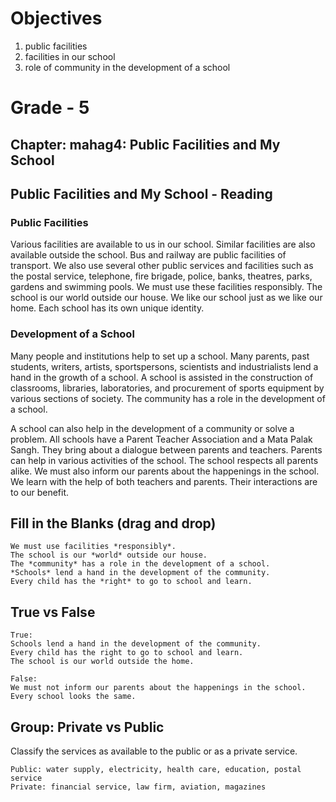 # Objectives

1. public facilities
2. facilities in our school
3. role of community in the development of a school

# Grade - 5
## Chapter: mahag4: Public Facilities and My School
## Public Facilities and My School - Reading
### Public Facilities 
Various facilities are available to us in our school. Similar facilities are also
available outside the school. Bus and railway are public facilities of transport. We also use several other public services and facilities such as the postal service, telephone, fire brigade, police, banks, theatres, parks, gardens and swimming pools. We must use these facilities responsibly. The school is our world outside our house. We like our school just as we like our home. Each school has its own unique identity.

### Development of a School
Many people and institutions help to set up a school. Many parents, past students, writers, artists, sportspersons, scientists and industrialists lend a hand in the growth of a school. A school is assisted in the construction of classrooms, libraries, laboratories, and procurement of sports equipment by various sections of society. The community has a role in the development of a school.

A school can also help in the development of a community or solve a problem. All schools have a Parent Teacher Association and a Mata Palak Sangh. They bring about a dialogue between parents and teachers. Parents can help in various activities of the school. The school respects all parents alike. We must also inform our parents about the happenings in the school. We learn with the help of both teachers and parents. Their interactions are to our benefit.

## Fill in the Blanks (drag and drop)
```
We must use facilities *responsibly*.
The school is our *world* outside our house.
The *community* has a role in the development of a school.
*Schools* lend a hand in the development of the community.
Every child has the *right* to go to school and learn.
```

## True vs False
```
True:
Schools lend a hand in the development of the community.
Every child has the right to go to school and learn.
The school is our world outside the home.

False:
We must not inform our parents about the happenings in the school.
Every school looks the same.
```
## Group: Private vs Public 
Classify the services as available to the public or as a private service.
```
Public: water supply, electricity, health care, education, postal service
Private: financial service, law firm, aviation, magazines
```
